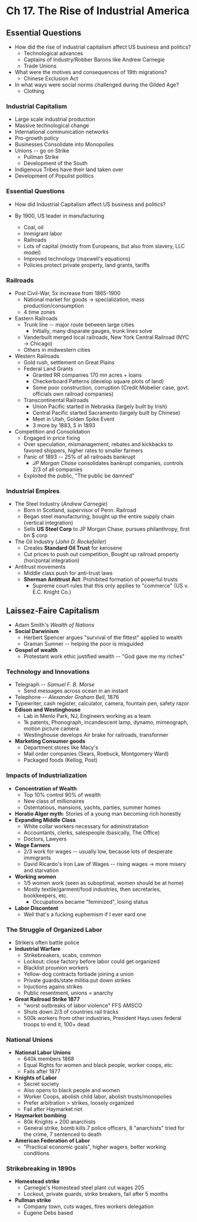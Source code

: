 # Ch 17. The Rise of Industrial America

## Essential Questions
* How did the rise of industrial capitalism affect US business and politics?
    - Technological advances
    - Captains of Industry/Robber Barons like Andrew Carnegie
    - Trade Unions
* What were the motives and consequences of 19th migrations?
    - Chinese Exclusion Act
* In what ways were social norms challenged during the Gilded Age?
    - Clothing

### Industrial Capitalism
* Large scale industrial production
* Massive technological change
* International communication networks
* Pro-growth policy
* Businesses Consolidate into Monopolies
* Unions -- go on Strike
    - Pullman Strike
    - Development of the South
* Indigenous Tribes have their land taken over
* Development of Populist politics

### Essential Questions
* How did Industrial Capitalism affect US business and politics?

* By 1900, US leader in manufacturing
    - Coal, oil
    - Immigrant labor
    - Railroads
    - Lots of capital (mostly from Europeans, but also from slavery, LLC model)
    - Improved technology (maxwell's equations)
    - Policies protect private property, land grants, tariffs

### Railroads
* Post Civil-War, 5x increase from 1865-1900
    - National market for goods → specialization, mass production/consumption 
    - 4 time zones
* Eastern Railroads
    * Trunk line -- major route between large cities 
        - Initially, many disparate gauges, trunk lines solve
    * Vanderbuilt merged local railroads, New York Central Railroad (NYC → Chicago)
    - Others in midwestern cities
* Western Railroads
    * Gold rush, settlement on Great Plains
    * Federal Land Grants
        - Granted RR companies 170 mn acres + loans
        - Checkerboard Patterns (develop square plots of land)
        - Some poor construction, corruption (Credit Mobelier case, govt. officials own railroad companies)
    * Transcontinental Railroads
        - Union Pacific started in Nebraska (largely built by Irish)
        - Central Pacific started Sacramento (largely built by Chinese)
        - Meet in Utah, Golden Spike Event
        - 3 more by 1883, 5 in 1893
* Competition and Consolidation
    - Engaged in price fixing
    - Over speculation, mismanagement, rebates and kickbacks to favored shippers, higher rates to smaller farmers
    - Panic of 1893 -- 25% of all railroads bankrupt
        * _JP Morgan Chase_ consolidates bankrupt companies, controls 2/3 of all companies
    - Exploited the public, "The public be damned"

### Industrial Empires
* The Steel Industry (_Andrew Carnegie_)
    - Born in Scotland, supervisor of Penn. Railroad
    - Began steel manufacturing, bought up the entire supply chain (vertical integration)
    - Sells **US Steel Corp** to JP Morgan Chase, pursues philanthropy, first bn $ corp
* The Oil Industry (_John D. Rockefeller_)
    - Creates **Standard Oil Trust** for kerosene
    - Cut prices to push out competition, Bought up railroad property (horizontal integration)
* Antitrust movements
    - Middle class push for anti-trust laws
    - **Sherman Antitrust Act**: Prohibited formation of powerful trusts
        * Supreme court rules that this only applies to "commerce" (US v. E.C. Knight Co.)
## Laissez-Faire Capitalism
* Adam Smith's _Wealth of Nations_
* **Social Darwinism**
    - Herbert Spencer argues "survival of the fittest" applied to wealth
    - Graman Sumner -- helping the poor is misguided
* **Gospel of wealth**
    - Protestant work ethic justified wealth -- "God gave me my riches"

### Technology and Innovations
* Telegraph -- _Samuel F. B. Morse_
    - Send messages across ocean in an instant
* Telephone -- _Alexander Graham Bell_, 1876
* Typewriter, cash register, calculator, camera, fountain pen, safety razor
* **Edison and Westinghouse**
    - Lab in Menlo Park, NJ, Engineers working as a team
    - 1k patents, Phonograph, incandescent lamp, dynamo, mimeograph, motion picture camera
    - Westinghouse develops Air brake for railroads, transformer
* **Marketing Consumer goods**
    - Department stores like Macy's
    - Mail order companies (Sears, Roebuck, Montgomery Ward)
    - Packaged foods (Kellog, Post)

### Impacts of Industrialization
* **Concentration of Wealth**
    - Top 10% control 90% of wealth
    - New class of millionaires
    - Ostentatious, mansions, yachts, parties, summer homes
* **Horatio Alger myth**: Stories of a young man becoming rich honestly
* **Expanding Middle Class**
    - White collar workers necessary for adminstratation
    - Accountants, clerks, salespeople (basically, The Office)
    - Doctors, Lawyers
* **Wage Earners**
    - 2/3 work for wages -- usually low, because lots of desperate immigrants
    - David Ricardo's Iron Law of Wages -- rising wages → more misery and starvation
* **Working women**
    - 1/5 women work (seen as suboptimal, women should be at home)
    - Mostly textile/garment/food industries, then secretaries, bookkeepers, etc.
        * Occupations became "feminized", losing status
* **Labor Discontent**
    - Well that's a fucking euphemism if I ever eard one

### The Struggle of Organized Labor
* Strikers often battle police
* **Industrial Warfare**
    - Strikebreakers, scabs, common
    - Lockout: close factory before labor could get organized
    - Blacklist prounion workers
    - Yellow-dog contracts forbade joining a union
    - Private guards/state militia put down strikes
    - Injuctions agains strikes
    - Public resentment, unions = anarchy
* **Great Railroad Strike 1877**
    - "worst outbreaks of labor violence" FFS AMSCO
    - Shuts down 2/3 of countries rail tracks
    - 500k workers from other industries, President Hays uses federal troops to end it, 100+ dead

### National Unions
* **National Labor Unions**
    - 640k members 1868
    - Equal Rights for women and black people, worker coops, etc. 
    - Fails after 1877
* **Knights of Labor**
    - Secret society
    - Also opens to black people and women
    - Worker Coops, abolish child labor, abolish trusts/monopolies
    - Prefer arbitration > strikes, loosely organized
    - Fail after Haymarket riot
* **Haymarket bombing**
    - 80k Knights + 200 anarchists
    - General strike, bomb kills 7 police officers, 8 "anarchists" tried for the crime, 7 sentenced to death
* **American Federation of Labor**
    - "Practical economic goals", higher wagers, better working conditions
    
### Strikebreaking in 1890s
* **Homestead strike**
    - Carnegie's Homestead steel plant cut wages 205
    - Lockout, private guards, strike breakers, fail after 5 months
* **Pullman strike**
    - Company town, cuts wages, fires workers delegation
    - Eugene Debs based

